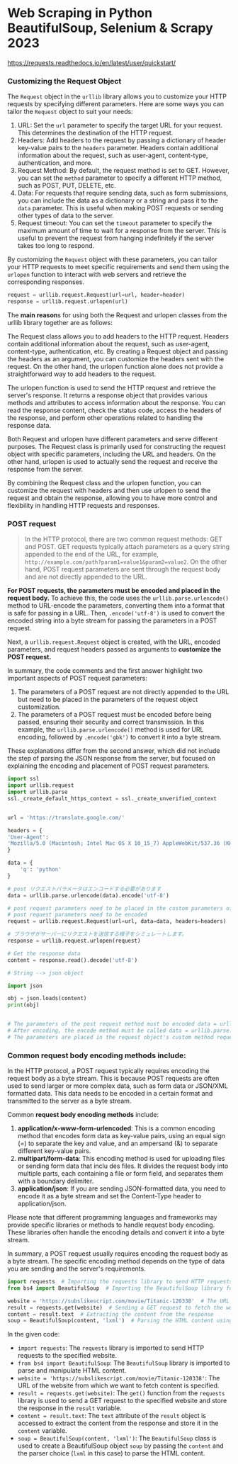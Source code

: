 # Web Scraping in Python BeautifulSoup, Selenium & Scrapy 2023



https://requests.readthedocs.io/en/latest/user/quickstart/

### Customizing the Request Object

The `Request` object in the `urllib` library allows you to customize your HTTP requests by specifying different parameters. Here are some ways you can tailor the `Request` object to suit your needs:

1. URL: Set the `url` parameter to specify the target URL for your request. This determines the destination of the HTTP request.
2. Headers: Add headers to the request by passing a dictionary of header key-value pairs to the `headers` parameter. Headers contain additional information about the request, such as user-agent, content-type, authentication, and more.
3. Request Method: By default, the request method is set to GET. However, you can set the `method` parameter to specify a different HTTP method, such as POST, PUT, DELETE, etc.
4. Data: For requests that require sending data, such as form submissions, you can include the data as a dictionary or a string and pass it to the `data` parameter. This is useful when making POST requests or sending other types of data to the server.
5. Request timeout: You can set the `timeout` parameter to specify the maximum amount of time to wait for a response from the server. This is useful to prevent the request from hanging indefinitely if the server takes too long to respond.

By customizing the `Request` object with these parameters, you can tailor your HTTP requests to meet specific requirements and send them using the `urlopen` function to interact with web servers and retrieve the corresponding responses.

```python
request = urllib.request.Request(url=url, header=header)
response = urllib.request.urlopen(url)
```


The **main reason**s for using both the Request and urlopen classes from the urllib library together are as follows:

The Request class allows you to add headers to the HTTP request. Headers contain additional information about the request, such as user-agent, content-type, authentication, etc. By creating a Request object and passing the headers as an argument, you can customize the headers sent with the request. On the other hand, the urlopen function alone does not provide a straightforward way to add headers to the request.

The urlopen function is used to send the HTTP request and retrieve the server's response. It returns a response object that provides various methods and attributes to access information about the response. You can read the response content, check the status code, access the headers of the response, and perform other operations related to handling the response data.

Both Request and urlopen have different parameters and serve different purposes. The Request class is primarily used for constructing the request object with specific parameters, including the URL and headers. On the other hand, urlopen is used to actually send the request and receive the response from the server.

By combining the Request class and the urlopen function, you can customize the request with headers and then use urlopen to send the request and obtain the response, allowing you to have more control and flexibility in handling HTTP requests and responses.



### POST request

> In the HTTP protocol, there are two common request methods: GET and POST. GET requests typically attach parameters as a query string appended to the end of the URL, for example, `http://example.com/path?param1=value1&param2=value2`. On the other hand, POST request parameters are sent through the request body and are not directly appended to the URL.

**For POST requests, the  parameters must be encoded and placed in the request body.**  To achieve this, the code uses the `urllib.parse.urlencode()` method to URL-encode the parameters, converting them into a format that is safe for passing in a URL. Then, `.encode('utf-8')` is used to convert the encoded string into a byte stream for passing the parameters in a POST request.

Next, a `urllib.request.Request` object is created, with the URL, encoded parameters, and request headers passed as arguments to **customize the POST request.**

In summary, the code comments and the first answer highlight two important aspects of POST request parameters:

1. The parameters of a POST request are not directly appended to the URL but need to be placed in the parameters of the request object customization.
2. The parameters of a POST request must be encoded before being passed, ensuring their security and correct transmission. In this example, the `urllib.parse.urlencode()` method is used for URL encoding, followed by `.encode('gbk')` to convert it into a byte stream.

These explanations differ from the second answer, which did not include the step of parsing the JSON response from the server, but focused on explaining the encoding and placement of POST request parameters.

```python
import ssl
import urllib.request
import urllib.parse
ssl._create_default_https_context = ssl._create_unverified_context


url = 'https://translate.google.com/'

headers = {
'User-Agent':
'Mozilla/5.0 (Macintosh; Intel Mac OS X 10_15_7) AppleWebKit/537.36 (KHTML, like Gecko) Chrome/113.0.0.0 Safari/537.36'
}

data = {
    'q': 'python'
}

# post リクエストパラメータはエンコードする必要があります
data = urllib.parse.urlencode(data).encode('utf-8')

# post request parameters need to be placed in the custom parameters of the request object, not appended after the url
# post request parameters need to be encoded
request = urllib.request.Request(url=url, data=data, headers=headers)

# ブラウザがサーバーにリクエストを送信する様子をシミュレートします。
response = urllib.request.urlopen(request)

# Get the response data
content = response.read().decode('utf-8')

# String --> json object

import json

obj = json.loads(content)
print(obj)


# The parameters of the post request method must be encoded data = urllib.parse.urlencode(data)
# After encoding, the encode method must be called data = urllib.parse.urlencode(data).encode('utf-8')
# The parameters are placed in the request object's custom method request = urllib.request.Request(url=url,data=data,headers=headers)

```



### Common request body encoding methods include:

In the HTTP protocol, a POST request typically requires encoding the request body as a byte stream. This is because POST requests are often used to send larger or more complex data, such as form data or JSON/XML formatted data. This data needs to be encoded in a certain format and transmitted to the server as a byte stream.

Common **request body encoding methods** include:

1. **application/x-www-form-urlencoded**: This is a common encoding method that encodes form data as key-value pairs, using an equal sign (=) to separate the key and value, and an ampersand (&) to separate different key-value pairs.
2. **multipart/form-data**: This encoding method is used for uploading files or sending form data that inclu des files. It divides the request body into multiple parts, each containing a file or form field, and separates them with a boundary delimiter.
3. **application/json**: If you are sending JSON-formatted data, you need to encode it as a byte stream and set the Content-Type header to application/json.

Please note that different programming languages and frameworks may provide specific libraries or methods to handle request body encoding. These libraries often handle the encoding details and convert it into a byte stream.

In summary, a POST request usually requires encoding the request body as a byte stream. The specific encoding method depends on the type of data you are sending and the server's requirements.



```python
import requests  # Importing the requests library to send HTTP requests
from bs4 import BeautifulSoup  # Importing the BeautifulSoup library for HTML parsing

website = 'https://subslikescript.com/movie/Titanic-120338'  # The URL of the website to fetch content from
result = requests.get(website)  # Sending a GET request to fetch the website's response
content = result.text  # Extracting the content from the response
soup = BeautifulSoup(content, 'lxml')  # Parsing the HTML content using BeautifulSoup with the lxml parser

```

In the given code:

- `import requests`: The `requests` library is imported to send HTTP requests to the specified website.
- `from bs4 import BeautifulSoup`: The `BeautifulSoup` library is imported to parse and manipulate HTML content.
- `website = 'https://subslikescript.com/movie/Titanic-120338'`: The URL of the website from which we want to fetch content is specified.
- `result = requests.get(website)`: The `get()` function from the `requests` library is used to send a GET request to the specified website and store the response in the `result` variable.
- `content = result.text`: The `text` attribute of the `result` object is accessed to extract the content from the response and store it in the `content` variable.
- `soup = BeautifulSoup(content, 'lxml')`: The `BeautifulSoup` class is used to create a BeautifulSoup object `soup` by passing the `content` and the parser choice (`lxml` in this case) to parse the HTML content.

